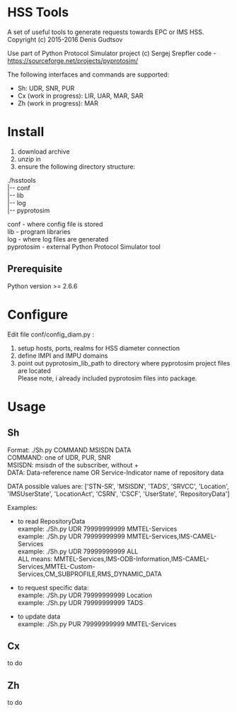 # HSS Tools
A set of useful tools to generate requests towards EPC or IMS HSS.  
Copyright (c) 2015-2016 Denis Gudtsov

Use part of  Python Protocol Simulator project (c) Sergej Srepfler code - https://sourceforge.net/projects/pyprotosim/


The following interfaces and commands are supported:
 - Sh: UDR, SNR, PUR
 - Cx (work in progress): LIR, UAR, MAR, SAR
 - Zh (work in progress): MAR

# Install
1. download archive
2. unzip in
3. ensure the following directory structure:

./hsstools  
|-- conf  
|-- lib  
|-- log  
|-- pyprotosim  

conf - where config file is stored  
lib - program libraries  
log - where log files are generated  
pyprotosim - external Python Protocol Simulator tool  

## Prerequisite
Python version >= 2.6.6

# Configure
Edit file conf/config_diam.py :  
1. setup hosts, ports, realms for HSS diameter connection  
2. define IMPI and IMPU domains  
3. point out pyprotosim_lib_path to directory where pyprotosim project files are located  
Please note, i already included pyprotosim files into package.

# Usage

## Sh

Format: ./Sh.py COMMAND MSISDN DATA  
COMMAND: one of UDR, PUR, SNR  
MSISDN: msisdn of the subscriber, without +  
DATA: Data-reference name OR Service-Indicator name of repository data  

DATA possible values are: ['STN-SR', 'MSISDN', 'TADS', 'SRVCC', 'Location', 'IMSUserState', 'LocationAct', 'CSRN', 'CSCF', 'UserState', 'RepositoryData']  

Examples:  
- to read RepositoryData  
example: ./Sh.py UDR 79999999999 MMTEL-Services  
example: ./Sh.py UDR 79999999999 MMTEL-Services,IMS-CAMEL-Services  
example: ./Sh.py UDR 79999999999 ALL  
ALL means: MMTEL-Services,IMS-ODB-Information,IMS-CAMEL-Services,MMTEL-Custom-Services,CM_SUBPROFILE,RMS_DYNAMIC_DATA  

- to request specific data:  
example: ./Sh.py UDR 79999999999 Location  
example: ./Sh.py UDR 79999999999 TADS  

- to update data  
example: ./Sh.py PUR 79999999999 MMTEL-Services  

## Cx
to do

## Zh
to do
